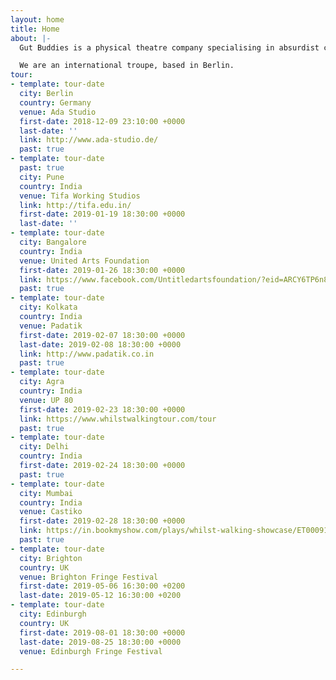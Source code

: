 ```yaml
---
layout: home
title: Home
about: |-
  Gut Buddies is a physical theatre company specialising in absurdist comedy.

  We are an international troupe, based in Berlin.
tour:
- template: tour-date
  city: Berlin
  country: Germany
  venue: Ada Studio
  first-date: 2018-12-09 23:10:00 +0000
  last-date: ''
  link: http://www.ada-studio.de/
  past: true
- template: tour-date
  past: true
  city: Pune
  country: India
  venue: Tifa Working Studios
  link: http://tifa.edu.in/
  first-date: 2019-01-19 18:30:00 +0000
  last-date: ''
- template: tour-date
  city: Bangalore
  country: India
  venue: United Arts Foundation
  first-date: 2019-01-26 18:30:00 +0000
  link: https://www.facebook.com/Untitledartsfoundation/?eid=ARCY6TP6n8IXP1XHeYfEt--ivNM3qshZbkksDEvAQIaS4aHhXh3Al0bOai1o-X2hI7AtuhMlB7weqZU_
  past: true
- template: tour-date
  city: Kolkata
  country: India
  venue: Padatik
  first-date: 2019-02-07 18:30:00 +0000
  last-date: 2019-02-08 18:30:00 +0000
  link: http://www.padatik.co.in
  past: true
- template: tour-date
  city: Agra
  country: India
  venue: UP 80
  first-date: 2019-02-23 18:30:00 +0000
  link: https://www.whilstwalkingtour.com/tour
  past: true
- template: tour-date
  city: Delhi
  country: India
  first-date: 2019-02-24 18:30:00 +0000
  past: true
- template: tour-date
  city: Mumbai
  country: India
  venue: Castiko
  first-date: 2019-02-28 18:30:00 +0000
  link: https://in.bookmyshow.com/plays/whilst-walking-showcase/ET00091236
  past: true
- template: tour-date
  city: Brighton
  country: UK
  venue: Brighton Fringe Festival
  first-date: 2019-05-06 16:30:00 +0200
  last-date: 2019-05-12 16:30:00 +0200
- template: tour-date
  city: Edinburgh
  country: UK
  first-date: 2019-08-01 18:30:00 +0000
  last-date: 2019-08-25 18:30:00 +0000
  venue: Edinburgh Fringe Festival

---
```

